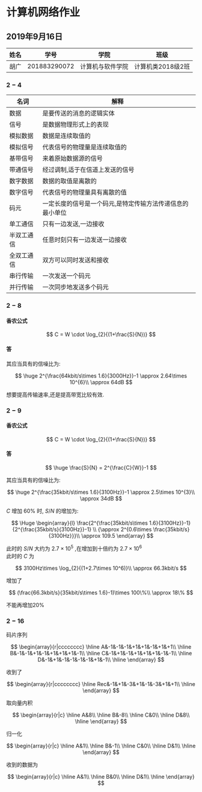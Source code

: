 # 计算机网络作业

## 2019年9月16日

|姓名|学号|学院|班级|
|---|---|---|---|
|胡广|201883290072|计算机与软件学院|计算机类2018级2班|

### $2-4$

|名词|解释|
|---|---|
|数据|是要传送的消息的逻辑实体|
|信号|是数据物理形式上的表现|
|模拟数据|数据是连续取值的|
|模拟信号|代表信号的物理量是连续取值的|
|基带信号|来着原始数据源的信号|
|带通信号|经过调制,适于在信道上发送的信号|
|数字数据|数据的取值是离散的|
|数字信号|代表信号的物理量具有离散的值|
|码元|一定长度的信号是一个码元,是特定传输方法传递信息的最小单位|
|单工通信|只有一边发送,一边接收|
|半双工通信|任意时刻只有一边发送一边接收|
|全双工通信|双方可以同时发送和接收|
|串行传输|一次发送一个码元|
|并行传输|一次同步地发送多个码元|

### $2-8$

#### 香农公式

$$
C = W \cdot \log_{2}{(1+\frac{S}{N})}
$$

#### 答

其应当具有的信噪比为:

$$
\huge 2^{\frac{64kbit/s\times 1.6}{3000Hz}}-1 \approx 2.64\times 10^{6}\\
\approx 64dB
$$

想要提高传输速率,还是提高带宽比较有效.

### $2-9$

#### 香农公式

$$
C = W \cdot \log_{2}{(1+\frac{S}{N})}
$$

#### 答

$$
\huge \frac{S}{N} = 2^{\frac{C}{W}}-1
$$

其应当具有的信噪比为:

$$
\huge 2^{\frac{35kbit/s\times 1.6}{3100Hz}}-1 \approx 2.5\times 10^{3}\\
\approx 34dB
$$

 $C$ 增加 $60\%$ 时, $S/N$ 的增加为:

$$
\Huge
\begin{array}{l}
\frac{2^{\frac{35kbit/s\times 1.6}{3100Hz}}-1}{2^{\frac{35kbit/s}{3100Hz}}-1} \\
{\approx 2^{0.6\times \frac{35kbit/s}{3100Hz}}}\\
\approx 109.5
\end{array}
$$

此时的 $S/N$ 大约为 $2.7\times 10^5$ ,在增加到十倍约为 $2.7\times 10^6$  
此时的 $C$ 为

$$
3100Hz\times \log_{2}{(1+2.7\times 10^6)}\\
\approx 66.3kbit/s
$$

增加了

$$
(\frac{66.3kbit/s}{35kbit/s\times 1.6}-1)\times 100\%\\
\approx 18\%
$$

不能再增加$20\%$

### $2-16$

码片序列

$$
\begin{array}{r|cccccccc}
\hline
A&-1&-1&-1&+1&+1&-1&+1&+1\\
\hline
B&-1&-1&+1&-1&+1&+1&+1&-1\\
\hline
C&-1&+1&-1&+1&+1&+1&-1&-1\\
\hline
D&-1&+1&-1&-1&-1&-1&+1&-1\\
\hline
\end{array} 
$$

收到了

$$
\begin{array}{r|cccccccc}
\hline
Rec&-1&+1&-3&+1&-1&-3&+1&+1\\
\hline
\end{array}
$$

取向量内积

$$
\begin{array}{r|c}
\hline
A&8\\
\hline
B&-8\\
\hline
C&0\\
\hline
D&8\\
\hline
\end{array}
$$

归一化

$$
\begin{array}{r|c}
\hline
A&1\\
\hline
B&-1\\
\hline
C&0\\
\hline
D&1\\
\hline
\end{array}
$$

收到的数据为

$$
\begin{array}{r|c}
\hline
A&1\\
\hline
B&0\\
\hline
D&1\\
\hline
\end{array}
$$